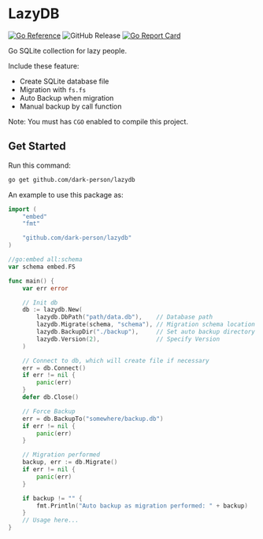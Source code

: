# LazyDB

[![Go Reference](https://pkg.go.dev/badge/github.com/dark-person/lazydb.svg)](https://pkg.go.dev/github.com/dark-person/lazydb)
![GitHub Release](https://img.shields.io/github/v/release/dark-person/lazydb?sort=date)
[![Go Report Card](https://goreportcard.com/badge/gojp/goreportcard)](https://goreportcard.com/report/github.com/dark-person/lazydb)

Go SQLite collection for lazy people.

Include these feature:

- Create SQLite database file
- Migration with `fs.fs`
- Auto Backup when migration
- Manual backup by call function

Note: You must has `CGO` enabled to compile this project.

## Get Started

Run this command:

```bash
go get github.com/dark-person/lazydb
```

An example to use this package as:

```go
import (
    "embed"
    "fmt"

    "github.com/dark-person/lazydb"
)

//go:embed all:schema
var schema embed.FS

func main() {
    var err error

    // Init db
    db := lazydb.New(
        lazydb.DbPath("path/data.db"),    // Database path
        lazydb.Migrate(schema, "schema"), // Migration schema location
        lazydb.BackupDir("./backup"),     // Set auto backup directory
        lazydb.Version(2),                // Specify Version
    )

    // Connect to db, which will create file if necessary
    err = db.Connect()
    if err != nil {
        panic(err)
    }
    defer db.Close()

    // Force Backup
    err = db.BackupTo("somewhere/backup.db")
    if err != nil {
        panic(err)
    }

    // Migration performed
    backup, err := db.Migrate()
    if err != nil {
        panic(err)
    }

    if backup != "" {
        fmt.Println("Auto backup as migration performed: " + backup)
    }
    // Usage here...
}
```
